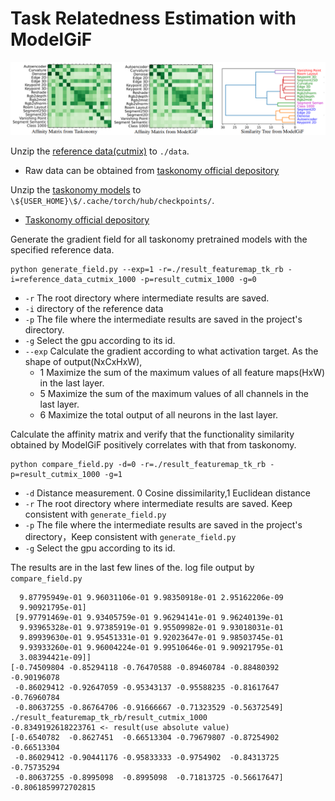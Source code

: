 # Task Relatedness Estimation with ModelGiF

![image-20230808004810408](assets/README/image-20230808004810408.png)

Unzip the [reference data(cutmix)]() to `./data`.

- Raw data can be obtained from [taskonomy official depository](https://github.com/StanfordVL/taskonomy/tree/master/data)

Unzip the [taskonomy models]() to `\${USER_HOME}\$/.cache/torch/hub/checkpoints/`.

- [Taskonomy official depository](https://github.com/alexsax/visual-prior/tree/networks)

Generate the gradient field for all taskonomy pretrained models with the specified reference data.
```shell
python generate_field.py --exp=1 -r=./result_featuremap_tk_rb -i=reference_data_cutmix_1000 -p=result_cutmix_1000 -g=0
```

- `-r` The root directory where intermediate results are saved.
- `-i` directory of the reference data
- `-p` The file where the intermediate results are saved in the project\'s directory.
- `-g` Select the gpu according to its id.
- `--exp` Calculate the gradient according to what activation target. As the shape of output(NxCxHxW), 
  - 1 Maximize the sum of the maximum values of all feature maps(HxW) in the last layer. 
  - 5 Maximize the sum of the maximum values of all channels in the last layer. 
  - 6 Maximize the total output of all neurons in the last layer.

Calculate the  affinity matrix and verify that the functionality similarity obtained by ModelGiF positively correlates with that from taskonomy.

```shell
python compare_field.py -d=0 -r=./result_featuremap_tk_rb -p=result_cutmix_1000 -g=1
```

- `-d` Distance measurement. 0 Cosine dissimilarity,1 Euclidean distance
- `-r` The root directory where intermediate results are saved. Keep consistent with `generate_field.py`
- `-p` The file where the intermediate results are saved in the project\'s directory，Keep consistent with `generate_field.py`
- `-g` Select the gpu according to its id.

The results are in the last few lines of the. log file output by `compare_field.py`

```
  9.87795949e-01 9.96031106e-01 9.98350918e-01 2.95162206e-09
  9.90921795e-01]
 [9.97791469e-01 9.93405759e-01 9.96294141e-01 9.96240139e-01
  9.93965328e-01 9.97385919e-01 9.95509982e-01 9.93018031e-01
  9.89939630e-01 9.95451331e-01 9.92023647e-01 9.98503745e-01
  9.93933260e-01 9.96004224e-01 9.99510646e-01 9.90921795e-01
  3.08394421e-09]]
[-0.74509804 -0.85294118 -0.76470588 -0.89460784 -0.88480392 -0.90196078
 -0.86029412 -0.92647059 -0.95343137 -0.95588235 -0.81617647 -0.76960784
 -0.80637255 -0.86764706 -0.91666667 -0.71323529 -0.56372549]
./result_featuremap_tk_rb/result_cutmix_1000
-0.8349192618223761 <- result(use absolute value)
[-0.6540782  -0.8627451  -0.66513304 -0.79679807 -0.87254902 -0.66513304
 -0.86029412 -0.90441176 -0.95833333 -0.9754902  -0.84313725 -0.75735294
 -0.80637255 -0.8995098  -0.8995098  -0.71813725 -0.56617647]
-0.8061859972702815
```
